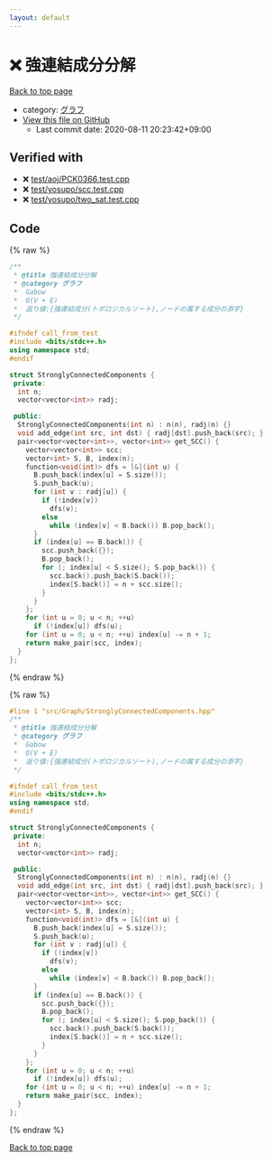 ```yaml
---
layout: default
---
```


<!-- mathjax config similar to math.stackexchange -->
<script type="text/javascript" async
  src="https://cdnjs.cloudflare.com/ajax/libs/mathjax/2.7.5/MathJax.js?config=TeX-MML-AM_CHTML">
</script>
<script type="text/x-mathjax-config">
  MathJax.Hub.Config({
    TeX: { equationNumbers: { autoNumber: "AMS" }},
    tex2jax: {
      inlineMath: [ ['$','$'] ],
      processEscapes: true
    },
    "HTML-CSS": { matchFontHeight: false },
    displayAlign: "left",
    displayIndent: "2em"
  });
</script>

<script type="text/javascript" src="https://cdnjs.cloudflare.com/ajax/libs/jquery/3.4.1/jquery.min.js"></script>
<script src="https://cdn.jsdelivr.net/npm/jquery-balloon-js@1.1.2/jquery.balloon.min.js" integrity="sha256-ZEYs9VrgAeNuPvs15E39OsyOJaIkXEEt10fzxJ20+2I=" crossorigin="anonymous"></script>
<script type="text/javascript" src="../../../assets/js/copy-button.js"></script>
<link rel="stylesheet" href="../../../assets/css/copy-button.css" />


# :x: 強連結成分分解

<a href="../../../index.html">Back to top page</a>

* category: <a href="../../../index.html#5a834e14ea57a0cf726f79f1ab2dcc39">グラフ</a>
* <a href="{{ site.github.repository_url }}/blob/master/src/Graph/StronglyConnectedComponents.hpp">View this file on GitHub</a>
    - Last commit date: 2020-08-11 20:23:42+09:00




## Verified with

* :x: <a href="../../../verify/test/aoj/PCK0366.test.cpp.html">test/aoj/PCK0366.test.cpp</a>
* :x: <a href="../../../verify/test/yosupo/scc.test.cpp.html">test/yosupo/scc.test.cpp</a>
* :x: <a href="../../../verify/test/yosupo/two_sat.test.cpp.html">test/yosupo/two_sat.test.cpp</a>


## Code

<a id="unbundled"></a>
{% raw %}
```cpp
/**
 * @title 強連結成分分解
 * @category グラフ
 *  Gabow
 *  O(V + E)
 *  返り値:{強連結成分(トポロジカルソート),ノードの属する成分の添字}
 */

#ifndef call_from_test
#include <bits/stdc++.h>
using namespace std;
#endif

struct StronglyConnectedComponents {
 private:
  int n;
  vector<vector<int>> radj;

 public:
  StronglyConnectedComponents(int n) : n(n), radj(n) {}
  void add_edge(int src, int dst) { radj[dst].push_back(src); }
  pair<vector<vector<int>>, vector<int>> get_SCC() {
    vector<vector<int>> scc;
    vector<int> S, B, index(n);
    function<void(int)> dfs = [&](int u) {
      B.push_back(index[u] = S.size());
      S.push_back(u);
      for (int v : radj[u]) {
        if (!index[v])
          dfs(v);
        else
          while (index[v] < B.back()) B.pop_back();
      }
      if (index[u] == B.back()) {
        scc.push_back({});
        B.pop_back();
        for (; index[u] < S.size(); S.pop_back()) {
          scc.back().push_back(S.back());
          index[S.back()] = n + scc.size();
        }
      }
    };
    for (int u = 0; u < n; ++u)
      if (!index[u]) dfs(u);
    for (int u = 0; u < n; ++u) index[u] -= n + 1;
    return make_pair(scc, index);
  }
};

```
{% endraw %}

<a id="bundled"></a>
{% raw %}
```cpp
#line 1 "src/Graph/StronglyConnectedComponents.hpp"
/**
 * @title 強連結成分分解
 * @category グラフ
 *  Gabow
 *  O(V + E)
 *  返り値:{強連結成分(トポロジカルソート),ノードの属する成分の添字}
 */

#ifndef call_from_test
#include <bits/stdc++.h>
using namespace std;
#endif

struct StronglyConnectedComponents {
 private:
  int n;
  vector<vector<int>> radj;

 public:
  StronglyConnectedComponents(int n) : n(n), radj(n) {}
  void add_edge(int src, int dst) { radj[dst].push_back(src); }
  pair<vector<vector<int>>, vector<int>> get_SCC() {
    vector<vector<int>> scc;
    vector<int> S, B, index(n);
    function<void(int)> dfs = [&](int u) {
      B.push_back(index[u] = S.size());
      S.push_back(u);
      for (int v : radj[u]) {
        if (!index[v])
          dfs(v);
        else
          while (index[v] < B.back()) B.pop_back();
      }
      if (index[u] == B.back()) {
        scc.push_back({});
        B.pop_back();
        for (; index[u] < S.size(); S.pop_back()) {
          scc.back().push_back(S.back());
          index[S.back()] = n + scc.size();
        }
      }
    };
    for (int u = 0; u < n; ++u)
      if (!index[u]) dfs(u);
    for (int u = 0; u < n; ++u) index[u] -= n + 1;
    return make_pair(scc, index);
  }
};

```
{% endraw %}

<a href="../../../index.html">Back to top page</a>

